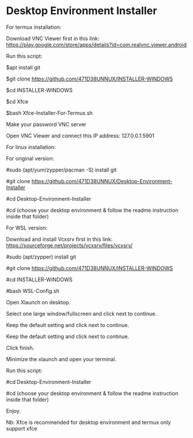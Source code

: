 # Desktop Environment Installer

For termux installation:

Download VNC Viewer first in this link: https://play.google.com/store/apps/details?id=com.realvnc.viewer.android

Run this script:

$apt install git

$git clone https://github.com/471D38UNNUX/INSTALLER-WINDOWS

$cd INSTALLER-WINDOWS

$cd Xfce

$bash Xfce-Installer-For-Termux.sh

Make your password VNC server

Open VNC Viewer and connect this IP address: 127.0.0.1:5901

For linux installation:

For original version:

#sudo (apt/yum/zypper/pacman -S) install git

#git clone https://github.com/471D38UNNUX/Desktop-Environment-Installer

#cd Desktop-Environment-Installer

#cd (choose your desktop environment & follow the readme instruction inside that folder)

For WSL version:

Download and install Vcxsrv first in this link: https://sourceforge.net/projects/vcxsrv/files/vcxsrv/

#sudo (apt/zypper) install git

#git clone https://github.com/471D38UNNUX/INSTALLER-WINDOWS

#cd INSTALLER-WINDOWS

#bash WSL-Config.sh

Open Xlaunch on desktop.

Select one large window/fullscreen and click next to continue.

Keep the default setting and click next to continue.

Keep the default setting and click next to continue.

Click finish.

Minimize the xlaunch and open your terminal.

Run this script:

#cd Desktop-Environment-Installer

#cd (choose your desktop environment & follow the readme instruction inside that folder)

Enjoy.

Nb: Xfce is recommended for desktop environment and termux only support xfce
